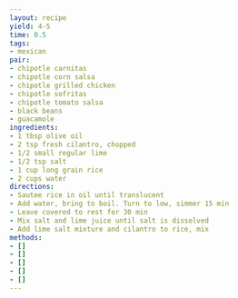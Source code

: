 ```yaml
---
layout: recipe
yield: 4-5
time: 0.5
tags:
- mexican
pair:
- chipotle carnitas
- chipotle corn salsa
- chipotle grilled chicken
- chipotle sofritas
- chipotle tomato salsa
- black beans
- guacamole
ingredients:
- 1 tbsp olive oil
- 2 tsp fresh cilantro, chopped
- 1/2 small regular lime
- 1/2 tsp salt
- 1 cup long grain rice
- 2 cups water
directions:
- Sautee rice in oil until translucent
- Add water, bring to boil. Turn to low, simmer 15 min
- Leave covered to rest for 30 min
- Mix salt and lime juice until salt is dissolved
- Add lime salt mixture and cilantro to rice, mix
methods:
- []
- []
- []
- []
- []
---
```

